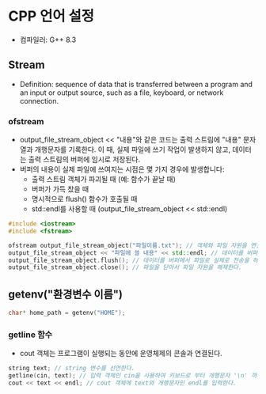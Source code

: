 # CPP 언어 설정
- 컴파일러: G++ 8.3

## Stream
- Definition: sequence of data that is transferred between a program and an input or output source, such as a file, keyboard, or network connection.

### ofstream
- output_file_stream_object << "내용"와 같은 코드는 출력 스트림에 "내용" 문자열과 개행문자를 기록한다. 이 때, 실제 파일에 쓰기 작업이 발생하지 않고, 데이터는 출력 스트림의 버퍼에 임시로 저장된다.
- 버퍼의 내용이 실제 파일에 쓰여지는 시점은 몇 가지 경우에 발생합니다:
  - 출력 스트림 객체가 파괴될 때 (예: 함수가 끝날 때)
  - 버퍼가 가득 찼을 때
  - 명시적으로 flush() 함수가 호출될 때
  - std::endl를 사용할 때 (output_file_stream_object << std::endl)

```cpp
#include <iostream>
#include <fstream>

ofstream output_file_stream_object("파일이름.txt"); // 객체와 파일 자원을 연결한다.
output_file_stream_object << "파일에 쓸 내용" << std::endl; // 데이터를 버퍼에 기록 한다.
output_file_stream_object.flush(); // 데이터를 버퍼에서 파일로 실제로 전송을 하고 기록한다.
output_file_stream_object.close(); // 파일을 닫아서 파일 자원을 해제한다.
```

## getenv("환경변수 이름")
```cpp
char* home_path = getenv("HOME");
```

### getline 함수
- cout 객체는 프로그램이 실행되는 동안에 운영체제의 콘솔과 연결된다.
```cpp
string text; // string 변수를 선언한다.
getline(cin, text); // 입력 객체인 cin을 사용하여 키보드로 부터 개행문자 '\n' 까지를 읽어서 text에 할당한다.
cout << text << endl; // cout 객체에 text와 개행문자인 endl를 입력한다.
```

